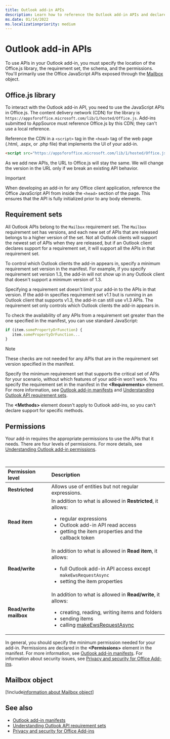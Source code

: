```yaml
---
title: Outlook add-in APIs
description: Learn how to reference the Outlook add-in APIs and declare permissions in your Outlook add-in.
ms.date: 01/14/2022
ms.localizationpriority: medium
---
```


# Outlook add-in APIs

To use APIs in your Outlook add-in, you must specify the location of the Office.js library, the requirement set, the schema, and the permissions. You'll primarily use the Office JavaScript APIs exposed through the [Mailbox](#mailbox-object) object.

## Office.js library

To interact with the Outlook add-in API, you need to use the JavaScript APIs in Office.js. The content delivery network (CDN) for the library is `https://appsforoffice.microsoft.com/lib/1/hosted/Office.js`. Add-ins submitted to AppSource must reference Office.js by this CDN; they can't use a local reference.

Reference the CDN in a `<script>` tag in the `<head>` tag of the web page (.html, .aspx, or .php file) that implements the UI of your add-in.

```HTML
<script src="https://appsforoffice.microsoft.com/lib/1/hosted/Office.js" type="text/javascript"></script>
```

As we add new APIs, the URL to Office.js will stay the same. We will change the version in the URL only if we break an existing API behavior.

> [!IMPORTANT]
> When developing an add-in for any Office client application, reference the Office JavaScript API from inside the `<head>` section of the page. This ensures that the API is fully initialized prior to any body elements.

## Requirement sets

All Outlook APIs belong to the `Mailbox` requirement set. The `Mailbox` requirement set has versions, and each new set of APIs that are released belongs to a higher version of the set. Not all Outlook clients will support the newest set of APIs when they are released, but if an Outlook client declares support for a requirement set, it will support all the APIs in that requirement set.

To control which Outlook clients the add-in appears in, specify a minimum requirement set version in the manifest. For example, if you specify requirement set version 1.3, the add-in will not show up in any Outlook client that doesn't support a minimum version of 1.3.

Specifying a requirement set doesn't limit your add-in to the APIs in that version. If the add-in specifies requirement set v1.1 but is running in an Outlook client that supports v1.3, the add-in can still use v1.3 APIs. The requirement set only controls which Outlook clients the add-in appears in.

To check the availability of any APIs from a requirement set greater than the one specified in the manifest, you can use standard JavaScript:

```js
if (item.somePropertyOrFunction) {
   item.somePropertyOrFunction...  
}
```

> [!NOTE]
> These checks are not needed for any APIs that are in the requirement set version specified in the manifest.

Specify the minimum requirement set that supports the critical set of APIs for your scenario, without which features of your add-in won't work. You specify the requirement set in the manifest in the **\<Requirements\>** element. For more information, see [Outlook add-in manifests](manifests.md) and
[Understanding Outlook API requirement sets](/javascript/api/requirement-sets/outlook/outlook-api-requirement-sets).

The **\<Methods\>** element doesn't apply to Outlook add-ins, so you can't declare support for specific methods.

## Permissions

Your add-in requires the appropriate permissions to use the APIs that it needs. There are four levels of permissions. For more details, see [Understanding Outlook add-in permissions](understanding-outlook-add-in-permissions.md).

<br/>

|Permission level|Description|
|:-----|:-----|
| **Restricted** | Allows use of entities but not regular expressions. |
| **Read item** | In addition to what is allowed in **Restricted**, it allows:<ul><li>regular expressions</li><li>Outlook add-in API read access</li><li>getting the item properties and the callback token</li></ul> |
| **Read/write** | In addition to what is allowed in **Read item**, it allows:<ul><li>full Outlook add-in API access except `makeEwsRequestAsync`</li><li>setting the item properties</li></ul> |
| **Read/write mailbox** | In addition to what is allowed in **Read/write**, it allows:<ul><li>creating, reading, writing items and folders</li><li>sending items</li><li>calling [makeEwsRequestAsync](/javascript/api/requirement-sets/outlook/preview-requirement-set/office.context.mailbox#methods)</li></ul> |

In general, you should specify the minimum permission needed for your add-in. Permissions are declared in the **\<Permissions\>** element in the manifest. For more information, see [Outlook add-in manifests](manifests.md). For information about security issues, see [Privacy and security for Office Add-ins](../concepts/privacy-and-security.md).

## Mailbox object

[!include[information about Mailbox object](../includes/mailbox-object-desc.md)]

## See also

- [Outlook add-in manifests](manifests.md)
- [Understanding Outlook API requirement sets](/javascript/api/requirement-sets/outlook/outlook-api-requirement-sets)
- [Privacy and security for Office Add-ins](../concepts/privacy-and-security.md)
